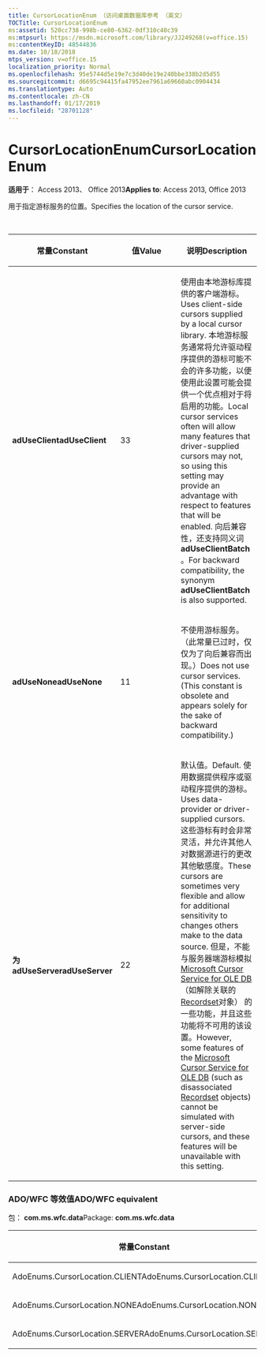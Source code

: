 ```yaml
---
title: CursorLocationEnum （访问桌面数据库参考 （英文）
TOCTitle: CursorLocationEnum
ms:assetid: 520cc738-998b-ce80-6362-0df310c40c39
ms:mtpsurl: https://msdn.microsoft.com/library/JJ249268(v=office.15)
ms:contentKeyID: 48544836
ms.date: 10/18/2018
mtps_version: v=office.15
localization_priority: Normal
ms.openlocfilehash: 95e5744d5e19e7c3d40de19e240bbe338b2d5d55
ms.sourcegitcommit: d6695c94415fa47952ee7961a69660abc0904434
ms.translationtype: Auto
ms.contentlocale: zh-CN
ms.lasthandoff: 01/17/2019
ms.locfileid: "28701128"
---
```

# <a name="cursorlocationenum"></a><span data-ttu-id="4f0f7-102">CursorLocationEnum</span><span class="sxs-lookup"><span data-stu-id="4f0f7-102">CursorLocationEnum</span></span>

<span data-ttu-id="4f0f7-103">**适用于**： Access 2013、 Office 2013</span><span class="sxs-lookup"><span data-stu-id="4f0f7-103">**Applies to**: Access 2013, Office 2013</span></span>

<span data-ttu-id="4f0f7-104">用于指定游标服务的位置。</span><span class="sxs-lookup"><span data-stu-id="4f0f7-104">Specifies the location of the cursor service.</span></span>

<br/>

<table>
<colgroup>
<col style="width: 33%" />
<col style="width: 33%" />
<col style="width: 33%" />
</colgroup>
<thead>
<tr class="header">
<th><p><span data-ttu-id="4f0f7-105">常量</span><span class="sxs-lookup"><span data-stu-id="4f0f7-105">Constant</span></span></p></th>
<th><p><span data-ttu-id="4f0f7-106">值</span><span class="sxs-lookup"><span data-stu-id="4f0f7-106">Value</span></span></p></th>
<th><p><span data-ttu-id="4f0f7-107">说明</span><span class="sxs-lookup"><span data-stu-id="4f0f7-107">Description</span></span></p></th>
</tr>
</thead>
<tbody>
<tr class="odd">
<td><p><span data-ttu-id="4f0f7-108"><strong>adUseClient</strong></span><span class="sxs-lookup"><span data-stu-id="4f0f7-108"><strong>adUseClient</strong></span></span></p></td>
<td><p><span data-ttu-id="4f0f7-109">3</span><span class="sxs-lookup"><span data-stu-id="4f0f7-109">3</span></span></p></td>
<td><p><span data-ttu-id="4f0f7-110">使用由本地游标库提供的客户端游标。</span><span class="sxs-lookup"><span data-stu-id="4f0f7-110">Uses client-side cursors supplied by a local cursor library.</span></span> <span data-ttu-id="4f0f7-111">本地游标服务通常将允许驱动程序提供的游标可能不会的许多功能，以便使用此设置可能会提供一个优点相对于将启用的功能。</span><span class="sxs-lookup"><span data-stu-id="4f0f7-111">Local cursor services often will allow many features that driver-supplied cursors may not, so using this setting may provide an advantage with respect to features that will be enabled.</span></span> <span data-ttu-id="4f0f7-112">向后兼容性，还支持同义词<strong>adUseClientBatch</strong> 。</span><span class="sxs-lookup"><span data-stu-id="4f0f7-112">For backward compatibility, the synonym <strong>adUseClientBatch</strong> is also supported.</span></span></p></td>
</tr>
<tr class="even">
<td><p><span data-ttu-id="4f0f7-113"><strong>adUseNone</strong></span><span class="sxs-lookup"><span data-stu-id="4f0f7-113"><strong>adUseNone</strong></span></span></p></td>
<td><p><span data-ttu-id="4f0f7-114">1</span><span class="sxs-lookup"><span data-stu-id="4f0f7-114">1</span></span></p></td>
<td><p><span data-ttu-id="4f0f7-p102">不使用游标服务。（此常量已过时，仅仅为了向后兼容而出现。）</span><span class="sxs-lookup"><span data-stu-id="4f0f7-p102">Does not use cursor services. (This constant is obsolete and appears solely for the sake of backward compatibility.)</span></span></p></td>
</tr>
<tr class="odd">
<td><p><span data-ttu-id="4f0f7-117"><strong>为 adUseServer</strong></span><span class="sxs-lookup"><span data-stu-id="4f0f7-117"><strong>adUseServer</strong></span></span></p></td>
<td><p><span data-ttu-id="4f0f7-118">2</span><span class="sxs-lookup"><span data-stu-id="4f0f7-118">2</span></span></p></td>
<td><p><span data-ttu-id="4f0f7-119">默认值。</span><span class="sxs-lookup"><span data-stu-id="4f0f7-119">Default.</span></span> <span data-ttu-id="4f0f7-120">使用数据提供程序或驱动程序提供的游标。</span><span class="sxs-lookup"><span data-stu-id="4f0f7-120">Uses data-provider or driver-supplied cursors.</span></span> <span data-ttu-id="4f0f7-121">这些游标有时会非常灵活，并允许其他人对数据源进行的更改其他敏感度。</span><span class="sxs-lookup"><span data-stu-id="4f0f7-121">These cursors are sometimes very flexible and allow for additional sensitivity to changes others make to the data source.</span></span> <span data-ttu-id="4f0f7-122">但是，不能与服务器端游标模拟<a href="microsoft-cursor-service-for-ole-db-ado-service-component.md">Microsoft Cursor Service for OLE DB</a> （如解除关联的<a href="recordset-object-ado.md">Recordset</a>对象） 的一些功能，并且这些功能将不可用的该设置。</span><span class="sxs-lookup"><span data-stu-id="4f0f7-122">However, some features of the <a href="microsoft-cursor-service-for-ole-db-ado-service-component.md">Microsoft Cursor Service for OLE DB</a> (such as disassociated <a href="recordset-object-ado.md">Recordset</a> objects) cannot be simulated with server-side cursors, and these features will be unavailable with this setting.</span></span></p></td>
</tr>
</tbody>
</table>


### <a name="adowfc-equivalent"></a><span data-ttu-id="4f0f7-123">ADO/WFC 等效值</span><span class="sxs-lookup"><span data-stu-id="4f0f7-123">ADO/WFC equivalent</span></span>

<span data-ttu-id="4f0f7-124">包： **com.ms.wfc.data**</span><span class="sxs-lookup"><span data-stu-id="4f0f7-124">Package: **com.ms.wfc.data**</span></span>

<table>
<colgroup>
<col style="width: 100%" />
</colgroup>
<thead>
<tr class="header">
<th><p><span data-ttu-id="4f0f7-125">常量</span><span class="sxs-lookup"><span data-stu-id="4f0f7-125">Constant</span></span></p></th>
</tr>
</thead>
<tbody>
<tr class="odd">
<td><p><span data-ttu-id="4f0f7-126">AdoEnums.CursorLocation.CLIENT</span><span class="sxs-lookup"><span data-stu-id="4f0f7-126">AdoEnums.CursorLocation.CLIENT</span></span></p></td>
</tr>
<tr class="even">
<td><p><span data-ttu-id="4f0f7-127">AdoEnums.CursorLocation.NONE</span><span class="sxs-lookup"><span data-stu-id="4f0f7-127">AdoEnums.CursorLocation.NONE</span></span></p></td>
</tr>
<tr class="odd">
<td><p><span data-ttu-id="4f0f7-128">AdoEnums.CursorLocation.SERVER</span><span class="sxs-lookup"><span data-stu-id="4f0f7-128">AdoEnums.CursorLocation.SERVER</span></span></p></td>
</tr>
</tbody>
</table>

